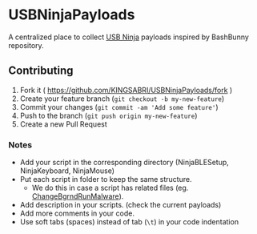 # USBNinjaPayloads
A centralized place to collect [USB Ninja](https://github.com/USBNinjaRRG/USBNinja) payloads inspired by BashBunny repository.

## Contributing
1. Fork it ( https://github.com/KINGSABRI/USBNinjaPayloads/fork )
2. Create your feature branch (`git checkout -b my-new-feature`)
3. Commit your changes (`git commit -am 'Add some feature'`)
4. Push to the branch (`git push origin my-new-feature`)
5. Create a new Pull Request

### Notes
- Add your script in the corresponding directory (NinjaBLESetup, NinjaKeyboard, NinjaMouse)
- Put each script in folder to keep the same structure. 
    - We do this in case a script has related files (eg. [ChangeBgrndRunMalware](https://github.com/KINGSABRI/USBNinjaPayloads/tree/master/NinjaKeyboard/ChangeBgrndRunMalware)).
- Add description in your scripts. (check the current payloads)
- Add more comments in your code.
- Use soft tabs (spaces) instead of tab (`\t`) in your code indentation
